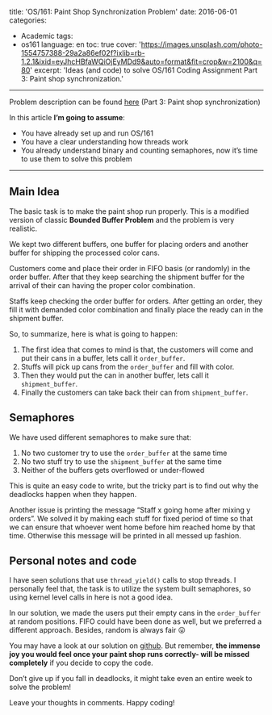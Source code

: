 title: 'OS/161: Paint Shop Synchronization Problem'
date: 2016-06-01
categories:
- Academic
tags:
- os161
language: en
toc: true
cover: 'https://images.unsplash.com/photo-1554757388-29a2a86ef02f?ixlib=rb-1.2.1&ixid=eyJhcHBfaWQiOjEyMDd9&auto=format&fit=crop&w=2100&q=80'
excerpt: 'Ideas (and code) to solve OS/161 Coding Assignment Part 3: Paint shop synchronization.'
---

Problem description can be found [here](https://cgi.cse.unsw.edu.au/~cs3231/14s1/assignments/asst1/) (Part 3: Paint shop synchronization)


In this article **I’m going to assume**:
- You have already set up and run OS/161
- You have a clear understanding how threads work
- You already understand binary and counting semaphores, now it’s time to use them to solve this problem

---

## Main Idea

The basic task is to make the paint shop run properly.
This is a modified version of classic **Bounded Buffer Problem** and the problem is very realistic.

We kept two different buffers, one buffer for placing orders and another buffer for shipping the processed color cans.

Customers come and place their order in FIFO basis (or randomly) in the order buffer. After that they keep searching the shipment buffer for the arrival of their can having the proper color combination.

Staffs keep checking the order buffer for orders. After getting an order, they fill it with demanded color combination and finally place the ready can in the shipment buffer.


So, to summarize, here is what is going to happen:

1. The first idea that comes to mind is that, the customers will come and put their cans in a buffer, lets call it `order_buffer`.
2. Stuffs will pick up cans from the `order_buffer` and fill with color.
3. Then they would put the can in another buffer, lets call it `shipment_buffer`.
4. Finally the customers can take back their can from `shipment_buffer`.


## Semaphores

We have used different semaphores to make sure that:

1. No two customer try to use the `order_buffer` at the same time
2. No two stuff try to use the `shipment_buffer` at the same time
3. Neither of the buffers gets overflowed or under-flowed


This is quite an easy code to write, but the tricky part is to find out why the deadlocks happen when they happen.

Another issue is printing the message “Staff x going home after mixing y orders”. We solved it by making each stuff for fixed period of time so that we can ensure that whoever went home before him reached home by that time. Otherwise this message will be printed in all messed up fashion.


## Personal notes and code

I have seen solutions that use `thread_yield()` calls to stop threads. I personally feel that, the task is to utilize the system built semaphores, so using kernel level calls in here is not a good idea.

In our solution, we made the users put their empty cans in the `order_buffer` at random positions. FIFO could have been done as well, but we preferred a different approach. Besides, random is always fair 😛


You may have a look at our solution on [github](https://github.com/mehamasum/OS161-paint-shop). But remember, **the immense joy you would feel once your paint shop runs correctly- will be missed completely** if you decide to copy the code.


Don’t give up if you fall in deadlocks, it might take even an entire week to solve the problem!  


Leave your thoughts in comments. Happy coding!
